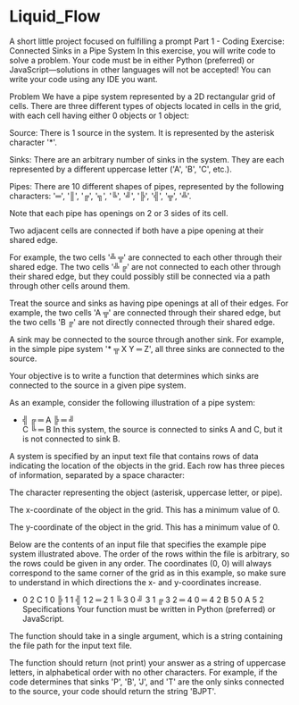 # Liquid_Flow
A short little project focused on fulfilling a prompt
Part 1 - Coding Exercise: Connected Sinks in a Pipe System
In this exercise, you will write code to solve a problem. Your code must be in either Python (preferred) or JavaScript—solutions in other languages will not be accepted! You can write your code using any IDE you want.

Problem
We have a pipe system represented by a 2D rectangular grid of cells. There are three different types of objects located in cells in the grid, with each cell having either 0 objects or 1 object:

Source: There is 1 source in the system. It is represented by the asterisk character '*'.

Sinks: There are an arbitrary number of sinks in the system. They are each represented by a different uppercase letter ('A', 'B', 'C', etc.).

Pipes: There are 10 different shapes of pipes, represented by the following characters: '═', '║', '╔', '╗', '╚', '╝', '╠', '╣', '╦', '╩'.

Note that each pipe has openings on 2 or 3 sides of its cell.

Two adjacent cells are connected if both have a pipe opening at their shared edge.

For example, the two cells '╩ ╦' are connected to each other through their shared edge. The two cells '╩ ╔' are not connected to each other through their shared edge, but they could possibly still be connected via a path through other cells around them.

Treat the source and sinks as having pipe openings at all of their edges. For example, the two cells 'A ╦' are connected through their shared edge, but the two cells 'B ╔' are not directly connected through their shared edge.

A sink may be connected to the source through another sink. For example, in the simple pipe system '* ╦ X Y ═ Z', all three sinks are connected to the source.

Your objective is to write a function that determines which sinks are connected to the source in a given pipe system.

As an example, consider the following illustration of a pipe system:

* ╣   ╔ ═ A
  ╠ ═ ╝    
  C   ╚ ═ B
In this system, the source is connected to sinks A and C, but it is not connected to sink B.

A system is specified by an input text file that contains rows of data indicating the location of the objects in the grid. Each row has three pieces of information, separated by a space character:

The character representing the object (asterisk, uppercase letter, or pipe).

The x-coordinate of the object in the grid. This has a minimum value of 0.

The y-coordinate of the object in the grid. This has a minimum value of 0.

Below are the contents of an input file that specifies the example pipe system illustrated above. The order of the rows within the file is arbitrary, so the rows could be given in any order. The coordinates (0, 0) will always correspond to the same corner of the grid as in this example, so make sure to understand in which directions the x- and y-coordinates increase.

* 0 2
C 1 0
╠ 1 1
╣ 1 2
═ 2 1
╚ 3 0
╝ 3 1
╔ 3 2
═ 4 0
═ 4 2
B 5 0
A 5 2
Specifications
Your function must be written in Python (preferred) or JavaScript.

The function should take in a single argument, which is a string containing the file path for the input text file.

The function should return (not print) your answer as a string of uppercase letters, in alphabetical order with no other characters. For example, if the code determines that sinks 'P', 'B', 'J', and 'T' are the only sinks connected to the source, your code should return the string 'BJPT'.
